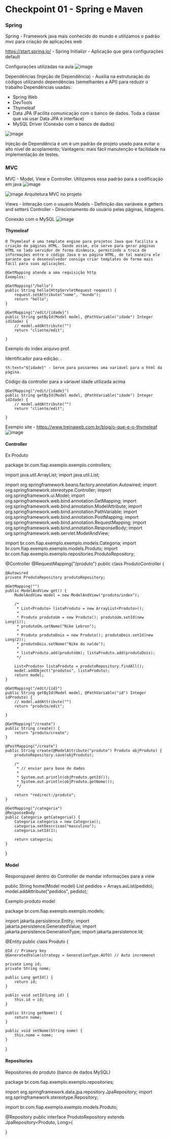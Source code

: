 # Checkpoint 01 - Spring e Maven


### Spring

Spring -  Framework java mais conhecido do mundo e utilizamos o padrão mvc para criação de aplicações web

https://start.spring.io/ - Spring Initializr - Aplicação que gera configurações default 

Configurações utilizadas na aula
![image](https://user-images.githubusercontent.com/82169520/227972728-3241db48-c263-4b9a-b425-5e2af6dbc2f3.png)

Dependências (Injeção de Dependência) - Auxilia na estruturação do códigos utilizando dependências (semelhantes a API) para reduzir o trabalho
Dependências usadas:
- Spring Web
- DevTools
- Thymeleaf
- Data JPA (Facilita comunicação com o banco de dados. Toda a classe que vai usar Data JPA é interface)
- MySQL Driver (Conexão com o banco de dados)

![image](https://user-images.githubusercontent.com/82169520/227974236-0a5a506f-9626-4fa4-b9f4-df7b4ce7ea0f.png)


Injeção de Dependência é um é um padrão de projeto usado para evitar o alto nível de acoplamento;
Vantagens: mais fácil manutenção e facilidade na implementação de testes.

### MVC

MVC - Model, View e Controller. Utilizamos essa padrão para a codificação em java
![image](https://user-images.githubusercontent.com/82169520/227969237-883757a0-570b-4826-9ae7-c89deccb5e77.png)

![image](https://user-images.githubusercontent.com/82169520/227970832-3a5fa43c-7ed6-494a-b737-be530287fd21.png)
Arquitetura MVC no projeto

Views - Interação com o usuario
Models - Definição das variáveis e getters and setters
Controller - Direcionamento do usuário pelas páginas, listagens.

Conexão com o MySQL
![image](https://user-images.githubusercontent.com/82169520/227973942-e6aa8366-2ea8-4b00-b1aa-b87db2d1cd43.png)

#### Thymeleaf 
	
	O Thymeleaf é uma template engine para projetos Java que facilita a criação de páginas HTML. Sendo assim, ele serve para gerar páginas HTML no lado servidor de forma dinâmica, permitindo a troca de informações entre o código Java e as página HTML, de tal maneira ele garante que o desenvolvedor consiga criar templates de forma mais fácil para suas aplicações.
	
	@GetMapping atende a uma requisição http
	Exemplos:
	
	@GetMapping("/hello")
	public String hello(HttpServletRequest request) {
		request.setAttribute("nome", "mundo");
		return "hello";
	}
	
	@GetMapping("/edit/{idade}")
	public String getById(Model model, @PathVariable("idade") Integer idIdade) {
		// model.addAttribute("")
		return "cliente/edit";

	}

Exemplo do index arquivo prof.

<p>
		Identificador para edição: <span th:text="${idade}"></span>.
	</p>
	
	th:text="${idade}" - Serve para passarmos uma variável para o html da página.
	
Código da controller para a váriavel idade utilizada acima

	@GetMapping("/edit/{idade}")
	public String getById(Model model, @PathVariable("idade") Integer idIdade) {
		// model.addAttribute("")
		return "cliente/edit";

	}
	
Exemplo site - https://www.treinaweb.com.br/blog/o-que-e-o-thymeleaf
![image](https://user-images.githubusercontent.com/82169520/228570304-b447a3f5-abf6-4589-a938-ab87c0e0d4d6.png)


#### Controller

Ex Produto
  
package br.com.fiap.exemplo.exemplo.controllers;

import java.util.ArrayList;
import java.util.List;

import org.springframework.beans.factory.annotation.Autowired;
import org.springframework.stereotype.Controller;
import org.springframework.ui.Model;
import org.springframework.web.bind.annotation.GetMapping;
import org.springframework.web.bind.annotation.ModelAttribute;
import org.springframework.web.bind.annotation.PathVariable;
import org.springframework.web.bind.annotation.PostMapping;
import org.springframework.web.bind.annotation.RequestMapping;
import org.springframework.web.bind.annotation.ResponseBody;
import org.springframework.web.servlet.ModelAndView;

import br.com.fiap.exemplo.exemplo.models.Categoria;
import br.com.fiap.exemplo.exemplo.models.Produto;
import br.com.fiap.exemplo.exemplo.repositories.ProdutoRepository;

@Controller
@RequestMapping("/produto")
public class ProdutoController {

	@Autowired
	private ProdutoRepository produtoRepository;

	@GetMapping("")
	public ModelAndView get() {
		ModelAndView model = new ModelAndView("produto/index");

		/*
		 * List<Produto> listaProduto = new ArrayList<Produto>();
		 * 
		 * Produto produtoUm = new Produto(); produtoUm.setId(new Long(1));
		 * produtoUm.setNome("Nike Lebron");
		 * 
		 * Produto produtoDois = new Produto(); produtoDois.setId(new Long(2));
		 * produtoDois.setNome("Nike do naldo");
		 * 
		 * listaProduto.add(produtoUm); listaProduto.add(produtoDois);
		 */

		List<Produto> listaProduto = produtoRepository.findAll();
		model.addObject("produtos", listaProduto);
		return model;
	}

	@GetMapping("/edit/{id}")
	public String getById(Model model, @PathVariable("id") Integer idProduto) {
		// model.addAttribute("")
		return "produto/edit";

	}

	@GetMapping("/create")
	public String create() {
		return "produto/create";
	}

	@PostMapping("/create")
	public String create(@ModelAttribute("produto") Produto objProduto) {
		produtoRepository.save(objProduto);

		/*
		 * // enviar para base de dados
		 * 
		 * System.out.println(objProduto.getId());
		 * System.out.println(objProduto.getNome());
		 */

		return "redirect:/produto";
	}

	@GetMapping("/categoria")
	@ResponseBody
	public Categoria getCategoria() {
		Categoria categoria = new Categoria();
		categoria.setDescricao("masculino");
		categoria.setId(1);

		return categoria;
	}

}

#### Model
Responspavel dentro do Controller de mandar informações para a view

public String home(Model model)
List<Pedido> pedidos = Arrays.asList(pedido);
		model.addAttribute("pedidos", pedido);



Exemplo produto model

package br.com.fiap.exemplo.exemplo.models;

import jakarta.persistence.Entity;
import jakarta.persistence.GeneratedValue;
import jakarta.persistence.GenerationType;
import jakarta.persistence.Id;

@Entity
public class Produto {

	@Id // Primary key
	@GeneratedValue(strategy = GenerationType.AUTO) // Auto incremenet

	private Long id;
	private String nome;

	public Long getId() {
		return id;
	}

	public void setId(Long id) {
		this.id = id;
	}

	public String getNome() {
		return nome;
	}

	public void setNome(String nome) {
		this.nome = nome;
	}

}

#### Repositories
Repositories do produto (banco de dados MySQL)

package br.com.fiap.exemplo.exemplo.repositories;

import org.springframework.data.jpa.repository.JpaRepository;
import org.springframework.stereotype.Repository;

import br.com.fiap.exemplo.exemplo.models.Produto;

@Repository
public interface ProdutoRepository extends JpaRepository<Produto, Long>{
	
	
}


